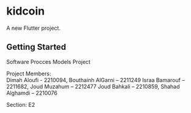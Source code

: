 # kidcoin

A new Flutter project.

## Getting Started

Software Procces Models Project

Project Members:  
Dimah Aloufi - 2210094, Bouthainh AlGarni – 2211249
Israa Bamarouf – 2211682, Joud Muzahum – 2212477 
Joud Bahkali – 2210859, Shahad Alghamdi – 2210076 

Section: E2
